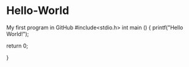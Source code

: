 # Hello-World
My first program in GitHub
#include<stdio.h>
int main ()
{
  printf("Hello World!");
  
  return 0;


}
